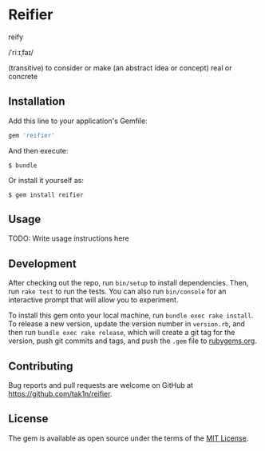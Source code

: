 # Reifier

reify

/ˈriːɪˌfaɪ/

(transitive) to consider or make (an abstract idea or concept) real or concrete

## Installation

Add this line to your application's Gemfile:

```ruby
gem 'reifier'
```

And then execute:

    $ bundle

Or install it yourself as:

    $ gem install reifier

## Usage

TODO: Write usage instructions here

## Development

After checking out the repo, run `bin/setup` to install dependencies. Then, run `rake test` to run the tests. You can also run `bin/console` for an interactive prompt that will allow you to experiment.

To install this gem onto your local machine, run `bundle exec rake install`. To release a new version, update the version number in `version.rb`, and then run `bundle exec rake release`, which will create a git tag for the version, push git commits and tags, and push the `.gem` file to [rubygems.org](https://rubygems.org).

## Contributing

Bug reports and pull requests are welcome on GitHub at https://github.com/tak1n/reifier.


## License

The gem is available as open source under the terms of the [MIT License](http://opensource.org/licenses/MIT).

